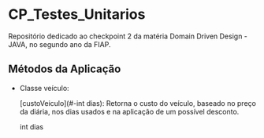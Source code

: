 # CP_Testes_Unitarios

Repositório dedicado ao checkpoint 2 da matéria Domain Driven Design - JAVA, no segundo ano da FIAP.

## Métodos da Aplicação

  - Classe veículo:

    [custoVeiculo](#-int dias):
    Retorna o custo do veículo, baseado no preço da diária, nos dias usados e na aplicação de um possível desconto.




    int dias

    
  
